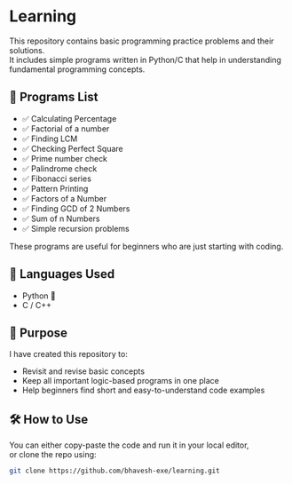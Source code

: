 # Learning
This repository contains basic programming practice problems and their solutions.  
It includes simple programs written in Python/C that help in understanding fundamental programming concepts.

## 📂 Programs List
- ✅ Calculating Percentage
- ✅ Factorial of a number
- ✅ Finding LCM
- ✅ Checking Perfect Square
- ✅ Prime number check
- ✅ Palindrome check
- ✅ Fibonacci series
- ✅ Pattern Printing
- ✅ Factors of a Number
- ✅ Finding GCD of 2 Numbers
- ✅ Sum of n Numbers
- ✅ Simple recursion problems

These programs are useful for beginners who are just starting with coding.

## 🚀 Languages Used

- Python 🐍
- C / C++

## 📘 Purpose

I have created this repository to:

- Revisit and revise basic concepts
- Keep all important logic-based programs in one place
- Help beginners find short and easy-to-understand code examples

## 🛠️ How to Use

You can either copy-paste the code and run it in your local editor,  
or clone the repo using:

```bash
git clone https://github.com/bhavesh-exe/learning.git
